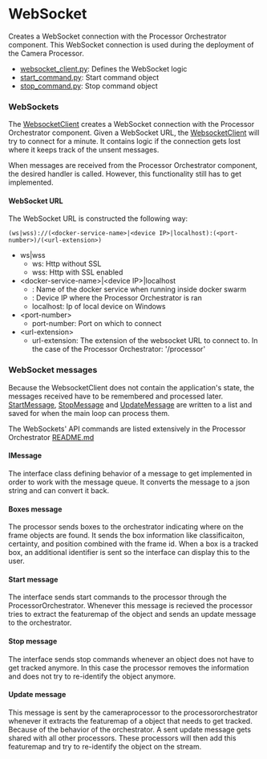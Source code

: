 # WebSocket

Creates a WebSocket connection with the Processor Orchestrator component.
This WebSocket connection is used during the deployment of the Camera Processor.
- [websocket_client.py](../websocket/websocket_client.py): Defines the WebSocket logic
- [start_command.py](start_command.py): Start command object
- [stop_command.py](stop_command.py): Stop command object

### WebSockets
The [WebsocketClient](../websocket/websocket_client.py) creates a WebSocket connection with the Processor Orchestrator component.
Given a WebSocket URL, the [WebsocketClient](../websocket/websocket_client.py) will try to connect for a minute.
It contains logic if the connection gets lost where it keeps track of the unsent messages.

When messages are received from the Processor Orchestrator component, the desired handler is called. However, this functionality still has to get implemented.

#### WebSocket URL
The WebSocket URL is constructed the following way:

`(ws|wss)://(<docker-service-name>|<device IP>|localhost):(<port-number>)/(<url-extension>)`

- ws|wss
  * ws: Http without SSL
  * wss: Http with SSL enabled
- \<docker-service-name\>|\<device IP\>|localhost
  * <docker-service-name>: Name of the docker service when running inside docker swarm
  * <device IP>: Device IP where the Processor Orchestrator is ran
  * localhost: Ip of local device on Windows
- \<port-number\>
  * port-number: Port on which to connect
- \<url-extension\>
  * url-extension: The extension of the websocket URL to connect to. In the case of the Processor Orchestrator: '/processor'

### WebSocket messages

Because the WebsocketClient does not contain the application's state, the messages received have to be remembered and processed later.
[StartMessage](start_message.py), [StopMessage](stop_message.py) and [UpdateMessage](update_message.py) are written to a list and saved for when the main loop can process them.

The WebSockets' API commands are listed extensively in the Processor Orchestrator [README.md](../../../ProcessorOrchestrator/README.md)

#### IMessage

The interface class defining behavior of a message to get implemented in order to work with the message queue.
It converts the message to a json string and can convert it back.

#### Boxes message

The processor sends boxes to the orchestrator indicating where on the frame objects are found.
It sends the box information like classificaiton, certainty, and position combined with the frame id.
When a box is a tracked box, an additional identifier is sent so the interface can display this to the user.

#### Start message

The interface sends start commands to the processor through the ProcessorOrchestrator.
Whenever this message is recieved the processor tries to extract the featuremap of the object and sends an update message to the orchestrator.

#### Stop message

The interface sends stop commands whenever an object does not have to get tracked anymore.
In this case the processor removes the information and does not try to re-identify the object anymore.

#### Update message

This message is sent by the cameraprocessor to the processororchestrator whenever it extracts the featuremap of a object that needs to get tracked.
Because of the behavior of the orchestrator. A sent update message gets shared with all other processors.
These processors will then add this featuremap and try to re-identify the object on the stream.